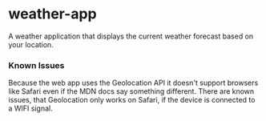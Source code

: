 # weather-app

A weather application that displays the current weather forecast based on your location.

### Known Issues

Because the web app uses the Geolocation API it doesn't support browsers like Safari even if the MDN docs say something different.
There are known issues, that Geolocation only works on Safari, if the device is connected to a WIFI signal.
